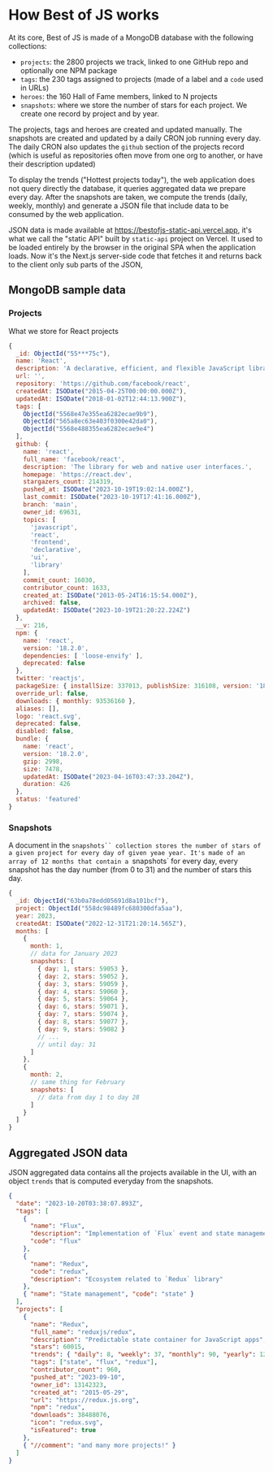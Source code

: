 # How Best of JS works

At its core, Best of JS is made of a MongoDB database with the following collections:

- `projects`: the 2800 projects we track, linked to one GitHub repo and optionally one NPM package
- `tags`: the 230 tags assigned to projects (made of a label and a `code` used in URLs)
- `heroes`: the 160 Hall of Fame members, linked to N projects
- `snapshots`: where we store the number of stars for each project. We create one record by project and by year.

The projects, tags and heroes are created and updated manually.
The snapshots are created and updated by a daily CRON job running every day.
The daily CRON also updates the `github` section of the projects record (which is useful as repositories often move from one org to another, or have their description updated)

To display the trends ("Hottest projects today"), the web application does not query directly the database, it queries aggregated data we prepare every day.
After the snapshots are taken, we compute the trends (daily, weekly, monthly) and generate a JSON file that include data to be consumed by the web application.

JSON data is made available at https://bestofjs-static-api.vercel.app, it's what we call the "static API" built by `static-api` project on Vercel.
It used to be loaded entirely by the browser in the original SPA when the application loads. Now it's the Next.js server-side code that fetches it and returns back to the client only sub parts of the JSON,


## MongoDB sample data

### Projects

What we store for React projects

```js
{
  _id: ObjectId("55***75c"),
  name: 'React',
  description: 'A declarative, efficient, and flexible JavaScript library for building user interfaces.\r\n',
  url: '',
  repository: 'https://github.com/facebook/react',
  createdAt: ISODate("2015-04-25T00:00:00.000Z"),
  updatedAt: ISODate("2018-01-02T12:44:13.900Z"),
  tags: [
    ObjectId("5568e47e355ea6282ecae9b9"),
    ObjectId("565a8ec63e403f0300e42da0"),
    ObjectId("5568e488355ea6282ecae9e4")
  ],
  github: {
    name: 'react',
    full_name: 'facebook/react',
    description: 'The library for web and native user interfaces.',
    homepage: 'https://react.dev',
    stargazers_count: 214319,
    pushed_at: ISODate("2023-10-19T19:02:14.000Z"),
    last_commit: ISODate("2023-10-19T17:41:16.000Z"),
    branch: 'main',
    owner_id: 69631,
    topics: [
      'javascript',
      'react',
      'frontend',
      'declarative',
      'ui',
      'library'
    ],
    commit_count: 16030,
    contributor_count: 1633,
    created_at: ISODate("2013-05-24T16:15:54.000Z"),
    archived: false,
    updatedAt: ISODate("2023-10-19T21:20:22.224Z")
  },
  __v: 216,
  npm: {
    name: 'react',
    version: '18.2.0',
    dependencies: [ 'loose-envify' ],
    deprecated: false
  },
  twitter: 'reactjs',
  packageSize: { installSize: 337013, publishSize: 316108, version: '18.2.0' },
  override_url: false,
  downloads: { monthly: 93536160 },
  aliases: [],
  logo: 'react.svg',
  deprecated: false,
  disabled: false,
  bundle: {
    name: 'react',
    version: '18.2.0',
    gzip: 2998,
    size: 7478,
    updatedAt: ISODate("2023-04-16T03:47:33.204Z"),
    duration: 426
  },
  status: 'featured'
}
```



### Snapshots

A document in the `snapshots`` collection stores the number of stars of a given project for every day of given yeae year.
It's made of an array of 12 months that contain a `snapshots` for every day, every snapshot has the day number (from 0 to 31) and the number of stars this day.

```js
{
  _id: ObjectId("63b0a78edd05691d8a101bcf"),
  project: ObjectId("558dc98489fc680300dfa5aa"),
  year: 2023,
  createdAt: ISODate("2022-12-31T21:20:14.565Z"),
  months: [
    {
      month: 1,
      // data for January 2023
      snapshots: [
        { day: 1, stars: 59053 },
        { day: 2, stars: 59052 },
        { day: 3, stars: 59059 },
        { day: 4, stars: 59060 },
        { day: 5, stars: 59064 },
        { day: 6, stars: 59071 },
        { day: 7, stars: 59074 },
        { day: 8, stars: 59077 },
        { day: 9, stars: 59082 }
        // ...
        // until day: 31
      ]
    },
    {
      month: 2,
      // same thing for February
      snapshots: [
        // data from day 1 to day 28
      ]
    }
  ]
}        
```

## Aggregated JSON data

JSON aggregated data contains all the projects available in the UI, with an object `trends` that is computed everyday from the snapshots.

```json
{
  "date": "2023-10-20T03:38:07.893Z",
  "tags": [
    {
      "name": "Flux",
      "description": "Implementation of `Flux` event and state management system",
      "code": "flux"
    },
    {
      "name": "Redux",
      "code": "redux",
      "description": "Ecosystem related to `Redux` library"
    },
    { "name": "State management", "code": "state" }
  ],
  "projects": [
    {
      "name": "Redux",
      "full_name": "reduxjs/redux",
      "description": "Predictable state container for JavaScript apps",
      "stars": 60015,
      "trends": { "daily": 8, "weekly": 37, "monthly": 90, "yearly": 1239 },
      "tags": ["state", "flux", "redux"],
      "contributor_count": 960,
      "pushed_at": "2023-09-10",
      "owner_id": 13142323,
      "created_at": "2015-05-29",
      "url": "https://redux.js.org",
      "npm": "redux",
      "downloads": 38488076,
      "icon": "redux.svg",
      "isFeatured": true
    },
    { "//comment": "and many more projects!" }
  ]
}
```